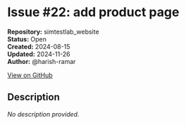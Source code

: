 # Issue #22: add product page

**Repository:** simtestlab_website  
**Status:** Open  
**Created:** 2024-08-15  
**Updated:** 2024-11-26  
**Author:** @harish-ramar  

[View on GitHub](https://github.com/Simtestlab/simtestlab_website/issues/22)

## Description

*No description provided.*